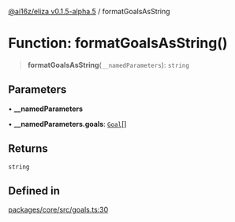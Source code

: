 [@ai16z/eliza v0.1.5-alpha.5](../index.md) / formatGoalsAsString

# Function: formatGoalsAsString()

> **formatGoalsAsString**(`__namedParameters`): `string`

## Parameters

• **\_\_namedParameters**

• **\_\_namedParameters.goals**: [`Goal`](../interfaces/Goal.md)[]

## Returns

`string`

## Defined in

[packages/core/src/goals.ts:30](https://github.com/royerz2/eliza-test-textrs-main/blob/main/packages/core/src/goals.ts#L30)
